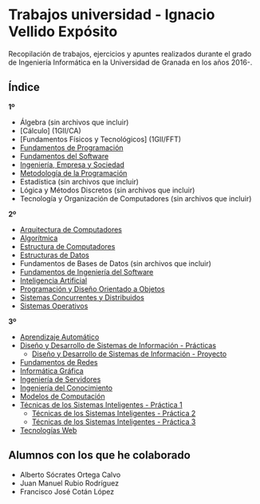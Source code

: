 # Trabajos universidad - Ignacio Vellido Expósito
Recopilación de trabajos, ejercicios y apuntes realizados durante el grado de Ingeniería Informática en la Universidad de Granada en los años 2016-.

## Índice
**1º**
  * Álgebra (sin archivos que incluir)
  * [Cálculo] (1GII/CA)
  * [Fundamentos Físicos y Tecnológicos] (1GII/FFT)
  * [Fundamentos de Programación](1GII/FP)
  * [Fundamentos del Software](1GII/FS)
  * [Ingeniería, Empresa y Sociedad](1GII/IES)
  * [Metodología de la Programación](1GII/MP)
  * Estadística (sin archivos que incluir)
  * Lógica y Métodos Discretos (sin archivos que incluir)
  * Tecnología y Organización de Computadores (sin archivos que incluir)

**2º**
  * [Arquitectura de Computadores](2GII/AC)
  * [Algorítmica](2GII/AL)
  * [Estructura de Computadores](2GII/EC)
  * [Estructuras de Datos](https://github.com/IgnacioVellido/UGR-ED)
  * Fundamentos de Bases de Datos (sin archivos que incluir)
  * [Fundamentos de Ingeniería del Software](2GII/FIS)
  * [Inteligencia Artificial](2GII/IA)
  * [Programación y Diseño Orientado a Objetos](https://github.com/IgnacioVellido/UGR-PDOO)
  * [Sistemas Concurrentes y Distribuidos](2GII/SCD)
  * [Sistemas Operativos](2GII/SO)

**3º**
  * [Aprendizaje Automático](https://github.com/IgnacioVellido/UGR-AA)
  * [Diseño y Desarrollo de Sistemas de Información - Prácticas](3GII/DDSI)
    * [Diseño y Desarrollo de Sistemas de Información - Proyecto](https://github.com/iscoct/DDSI)
  * [Fundamentos de Redes](3GII/FR)
  * [Informática Gráfica](3GII/IG)   
  * [Ingeniería de Servidores](3GII/ISE)
  * [Ingeniería del Conocimiento](https://github.com/IgnacioVellido/UGR-IC)
  * [Modelos de Computación](https://github.com/IgnacioVellido/UGR-MC)
  * [Técnicas de los Sistemas Inteligentes - Práctica 1](https://github.com/IgnacioVellido/UGR-TSI-1)
    * [Técnicas de los Sistemas Inteligentes - Práctica 2](https://github.com/IgnacioVellido/UGR-TSI-2)
    * [Técnicas de los Sistemas Inteligentes - Práctica 3](https://github.com/IgnacioVellido/UGR-TSI-3)
  * [Tecnologías Web](https://github.com/IgnacioVellido/UGR-TW)
   
## Alumnos con los que he colaborado
* Alberto Sócrates Ortega Calvo
* Juan Manuel Rubio Rodríguez
* Francisco José Cotán López
